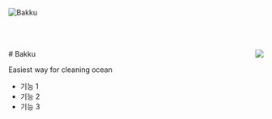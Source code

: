 ![Bakku](https://user-images.githubusercontent.com/26461307/226810731-350bc60e-7706-4013-b4b9-1535ac489dde.png)

<br />
<br />
<br />

<img src="https://user-images.githubusercontent.com/26461307/226812719-ab50631f-7764-4448-8c1d-da0727463ae2.png" align="right"  >
# Bakku

Easiest way for cleaning ocean

- 기능 1
- 기능 2
- 기능 3
